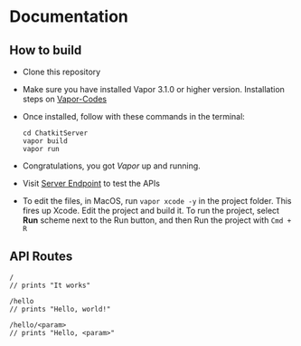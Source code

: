 # Documentation

## How to build

* Clone this repository

* Make sure you have installed Vapor 3.1.0 or higher version. Installation steps on  [Vapor-Codes](https://docs.vapor.codes/3.0/install/macos)

* Once installed, follow with these commands in the terminal:

    ```
    cd ChatkitServer
    vapor build
    vapor run
    ```

* Congratulations, you got *Vapor* up and running.

* Visit [Server Endpoint](http://localhost:8080) to test the APIs

* To edit the files, in MacOS, run `vapor xcode -y` in the project folder. This fires up Xcode.
Edit the project and build it.
To run the project, select **Run** scheme next to the Run button, and then Run the project with `Cmd + R`


## API Routes

```
/
// prints "It works"
```

```
/hello
// prints "Hello, world!"
```
```
/hello/<param>
// prints "Hello, <param>"
 ```
